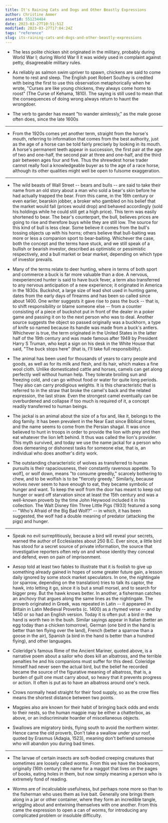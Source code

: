 ```yaml
---
title: It's Raining Cats and Dogs and Other Beastly Expressions
author: Christine Ammer
assetid: 551234484
date: 2023-03-27T10:51:51Z
modified: 2023-03-27T17:04:24Z
tags: "reference"
slug: its-raining-cats-and-dogs-and-other-beastly-expressions
---
```


*  The less polite chicken shit originated in the military, probably during World War I; during World War II it was widely used in complaint against petty, disagreeable military rules.

*  As reliably as salmon swim upriver to spawn, chickens are said to come home to rest and sleep. The English poet Robert Southey is credited with being the first to use this observation metaphorically when he wrote, "Curses are like young chickens, they always come home to roost" (The Curse of Kehama, 1810). The saying is still used to mean that the consequences of doing wrong always return to haunt the wrongdoer.

*  The verb to gander has meant "to wander aimlessly," as the male goose often does, since the late 1600s

---

*  From the 1920s comes yet another term, straight from the horse's mouth, referring to information that comes from the best authority, just as the age of a horse can be told fairly precisely by looking in its mouth. A horse's permanent teeth appear in succession, the first pair at the age of two and one-half, the second pair at three and one-half, and the third pair between ages four and five. Thus the shrewdest horse trader cannot really fool a knowledgeable buyer as to the age of a race horse, although its other qualities might well be open to fulsome exaggeration.

---

*  The wild beasts of Wall Street -- bears and bulls -- are said to take their name from an old story about a man who sold a bear's skin before he had actually trapped the bear. From this came, in the 16th century or even earlier, bearskin jobber, a broker who gambled on his belief that the market would fall (prices would drop) and behaved accordingly (sold his holdings while he could still get a high price). This term was easily shortened to bear. The bear's counterpart, the bull, believes prices are going to rise and therefore buys while they are still low. The source for this kind of bull is less clear. Some believe it comes from the bull's tossing objects up with his horns; others believe that bull-baiting was more or less a companion sport to bear-baiting. Whichever the case, both the concept and the terms have stuck, and we still speak of a bullish or bearish investor, described as optimistic or pessimistic respectively, and a bull market or bear market, depending on which type of investor prevails.

*  Many of the terms relate to deer hunting, where in terms of both sport and commerce a buck is far more valuable than a doe. A nervous, inexperienced hunter is said to have buck fever, a term also transferred to any nervous anticipation of a new experience; it originated in America in the 1830s. Buckshot, a large size of lead shot used in hunting game, dates from the early days of firearms and has been so called since about 1400. One writer suggests it gave rise to pass the buck -- that is, to shift responsibility or blame someone else -- from a counter consisting of a piece of buckshot put in front of the dealer in a poker game and passing it on to the next person who was to deal. Another source suggests the object so passed originally was a buckhorn, a type of knife so named because its handle was made from a buck's antlers. Whichever is true, the term originated in the United States in the latter half of the 19th century and was made famous after 1949 by President Harry S Truman, who kept a sign on his desk in the White House that said, "The buck stops here" (that is, I'll take full responsibility).

*  The animal has been used for thousands of years to carry people and goods, as well as for its milk and flesh, and its hair, which makes a fine wool cloth. Unlike domesticated cattle and horses, camels can get along perfectly well without human help. They tolerate broiling sun and freezing cold, and can go without food or water for quite long periods. They also can carry prodigious weights. It is this characteristic that is referred to in the straw that broke the camel's back and the related expression, the last straw. Even the strongest camel eventually can be overburdened and collapse if too much is required of it, a concept readily transferred to human beings.

*  The jackal is an animal about the size of a fox and, like it, belongs to the dog family. It has been prevalent in the Near East since Biblical times, and the name seems to come from the Persian shagal. It was once believed to hunt in troops in order to provide the lion with prey and then eat whatever the lion left behind. It thus was called the lion's provider. This myth survived, and today we use the name jackal for a person who does demeaning or dishonest tasks for someone else, that is, an individual who does another's dirty work.

*  The outstanding characteristic of wolves as transferred to human pursuits is their rapaciousness, their constantly ravenous appetite. To wolf], or wolf down, means "to consume greedily," scarcely bothering to chew, and to be wolfish is to be "fiercely greedy." Similarly, because wolves never seem to have enough to eat, they became symbolic of hunger and want. To keep the wolf from the door has meant to keep out hunger or ward off starvation since at least the 15th century and was a well-known proverb by the time John Heywood included it in his collection. The Walt Disney film Three Little Pigs (1933) featured a song -- "Who's Afraid of the Big Bad Wolf?" -- in which, it has been suggested, the wolf had a double meaning of predator (attacking the pigs) and hunger.

---

*  Speak no evil surreptitiously, because a bird will reveal your secrets, warned the author of Ecclesiastes about 250 B.C. Ever since, a little bird has stood for a secret source of private information, the source that investigative reporters often rely on and whose identity they conceal and defend, even on pain of imprisonment.

*  Aesop told at least two fables to illustrate that it is foolish to give up something already gained in hopes of some greater future gain, a lesson daily ignored by some stock market speculators. In one, the nightingale (or sparrow, depending on the translation) tries to talk its captor, the hawk, into letting it go, since it is but a small morsel, and to search for bigger prey. But the hawk knows better. In another, a fisherman catches an anchovy that argues along the same lines as the nightingale. The proverb originated in Greek, was repeated in Latin -- it appeared in Britain in Latin Medieval Proverbs (c. 1400) as a rhymed verse -- and by 1450 or so had an English version. Today it is often put: a bird in the hand is worth two in the bush. Similar sayings appear in Italian (better an egg today than a chicken tomorrow), German (one bird in the hand is better than ten flying over the land), French (better a sparrow than a goose in the air), Spanish (a bird in the hand is better than a hundred flying), and other languages.

*  Coleridge's famous Rime of the Ancient Mariner, quoted above, is a narrative poem about a sailor who does kill an albatross, and the terrible penalties he and his companions must suffer for this deed. Coleridge himself had never seen the actual bird, but the belief he recorded became the source of the figurative meaning of albatross, that is, a burden of guilt one must carry about, so heavy that it prevents progress or action. It often is put as to have an albatross around one's neck.

*  Crows normally head straight for their food supply, so as the crow flies means the shortest distance between two points.

*  Magpies also are known for their habit of bringing back odds and ends to their nests, so the human magpie may be either a chatterbox, as above, or an indiscriminate hoarder of miscellaneous objects.

*  Swallows are migratory birds, flying south to avoid the northern winter. Hence came the old proverb, Don't take a swallow under your roof, quoted by Erasmus (Adagia, 1523), meaning don't befriend someone who will abandon you during bad times.

---

*  The larvae of certain insects are soft-bodied creeping creatures that sometimes are loosely called worms. From this we have the bookworm, originally (16th century) the name for a maggot that lives on the pages of books, eating holes in them, but now simply meaning a person who is extremely fond of reading.

*  Worms are of incalculable usefulness, but perhaps none more so than to the fisherman who uses them as live bait. Generally one brings them along in a jar or other container, where they form an incredible tangle, wriggling about and entwining themselves with one another. From this came the expression to open a can of worms, for introducing any complicated problem or insoluble difficulty.

